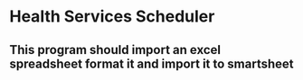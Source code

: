 # Health Services Scheduler
## This program should import an excel spreadsheet format it and import it to smartsheet
